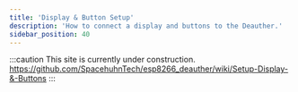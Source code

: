 ```yaml
---
title: 'Display & Button Setup'
description: 'How to connect a display and buttons to the Deauther.'
sidebar_position: 40
---
```


:::caution
This site is currently under construction.  
https://github.com/SpacehuhnTech/esp8266_deauther/wiki/Setup-Display-&-Buttons
:::